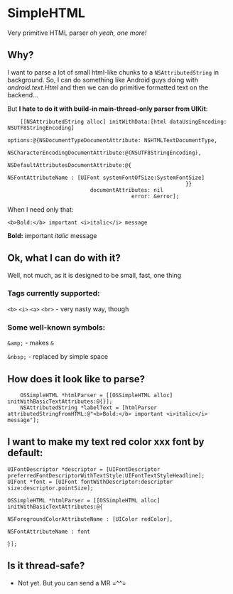 # SimpleHTML

Very primitive HTML parser _oh yeah, one more!_

## Why?

I want to parse a lot of small html-like chunks to a `NSAttributedString` in background. So, I can do something like Android guys doing with _android.text.Html_ and then we can do primitive formatted text on the backend...

But **I hate to do it with build-in main-thread-only parser from UIKit**:

```
    [[NSAttributedString alloc] initWithData:[html dataUsingEncoding: NSUTF8StringEncoding]
                                     options:@{NSDocumentTypeDocumentAttribute: NSHTMLTextDocumentType,
                                               NSCharacterEncodingDocumentAttribute:@(NSUTF8StringEncoding),
                                               NSDefaultAttributesDocumentAttribute:@{
                                                        NSFontAttributeName : [UIFont systemFontOfSize:SystemFontSize]
                                                        }}
                          documentAttributes: nil
                                       error: &error];
```
When I need only that:

`<b>Bold:</b> important <i>italic</i> message`

**Bold:** important _italic_ message

## Ok, what I can do with it?

Well, not much, as it is designed to be small, fast, one thing

### Tags currently supported:

`<b>`
`<i>`
`<a>`
`<br>` - very nasty way, though

### Some well-known symbols:

`&amp;`  - makes `&`

`&nbsp;` - replaced by simple space

## How does it look like to parse?

```
    OSSimpleHTML *htmlParser = [[OSSimpleHTML alloc] initWithBasicTextAttributes:@{}];
    NSAttributedString *labelText = [htmlParser attributedStringFromHTML:@"<b>Bold:</b> important <i>italic</i> message"];
```

## I want to make my text red color xxx font by default:

```
UIFontDescriptor *descriptor = [UIFontDescriptor preferredFontDescriptorWithTextStyle:UIFontTextStyleHeadline];
UIFont *font = [UIFont fontWithDescriptor:descriptor size:descriptor.pointSize];

OSSimpleHTML *htmlParser = [[OSSimpleHTML alloc] initWithBasicTextAttributes:@{
                                                                               NSForegroundColorAttributeName : [UIColor redColor],
                                                                               NSFontAttributeName : font
                                                                               }];
```


## Is it thread-safe?
 - Not yet. But you can send a MR =^^=

